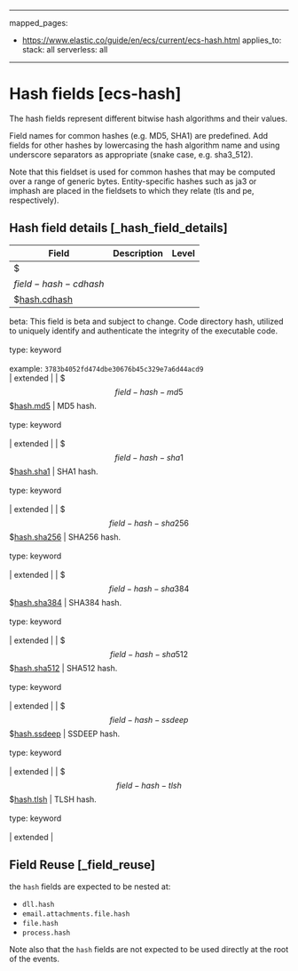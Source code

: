 <!-- This file is automatically generated. Don't edit it manually! -->
---
mapped_pages:
  - https://www.elastic.co/guide/en/ecs/current/ecs-hash.html
applies_to:
  stack: all
  serverless: all
---

# Hash fields [ecs-hash]

The hash fields represent different bitwise hash algorithms and their values.

Field names for common hashes (e.g. MD5, SHA1) are predefined. Add fields for other hashes by lowercasing the hash algorithm name and using underscore separators as appropriate (snake case, e.g. sha3_512).

Note that this fieldset is used for common hashes that may be computed over a range of generic bytes. Entity-specific hashes such as ja3 or imphash are placed in the fieldsets to which they relate (tls and pe, respectively).

## Hash field details [_hash_field_details]

| Field | Description | Level |
| --- | --- | --- |
| $$$field-hash-cdhash$$$[hash.cdhash](#field-hash-cdhash) |
beta: This field is beta and subject to change.
Code directory hash, utilized to uniquely identify and authenticate the integrity of the executable code.<br><br>type: keyword<br><br>
example: `3783b4052fd474dbe30676b45c329e7a6d44acd9`<br> | extended |
| $$$field-hash-md5$$$[hash.md5](#field-hash-md5) |
MD5 hash.<br><br>type: keyword<br><br>
 | extended |
| $$$field-hash-sha1$$$[hash.sha1](#field-hash-sha1) |
SHA1 hash.<br><br>type: keyword<br><br>
 | extended |
| $$$field-hash-sha256$$$[hash.sha256](#field-hash-sha256) |
SHA256 hash.<br><br>type: keyword<br><br>
 | extended |
| $$$field-hash-sha384$$$[hash.sha384](#field-hash-sha384) |
SHA384 hash.<br><br>type: keyword<br><br>
 | extended |
| $$$field-hash-sha512$$$[hash.sha512](#field-hash-sha512) |
SHA512 hash.<br><br>type: keyword<br><br>
 | extended |
| $$$field-hash-ssdeep$$$[hash.ssdeep](#field-hash-ssdeep) |
SSDEEP hash.<br><br>type: keyword<br><br>
 | extended |
| $$$field-hash-tlsh$$$[hash.tlsh](#field-hash-tlsh) |
TLSH hash.<br><br>type: keyword<br><br>
 | extended |

## Field Reuse [_field_reuse]

the `hash` fields are expected to be nested at:

* `dll.hash`
* `email.attachments.file.hash`
* `file.hash`
* `process.hash`

Note also that the `hash` fields are not expected to be used directly at the root of the events.
